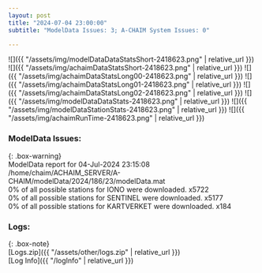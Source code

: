 ```yaml
---
layout: post
title: "2024-07-04 23:00:00"
subtitle: "ModelData Issues: 3; A-CHAIM System Issues: 0"

---
```


![]({{ "/assets/img/modelDataDataStatsShort-2418623.png" | relative_url }})
![]({{ "/assets/img/achaimDataStatsShort-2418623.png" | relative_url }})
![]({{ "/assets/img/achaimDataStatsLong00-2418623.png" | relative_url }})
![]({{ "/assets/img/achaimDataStatsLong01-2418623.png" | relative_url }})
![]({{ "/assets/img/achaimDataStatsLong02-2418623.png" | relative_url }})
![]({{ "/assets/img/modelDataDataStats-2418623.png" | relative_url }})
![]({{ "/assets/img/modelDataStationStats-2418623.png" | relative_url }})
![]({{ "/assets/img/achaimRunTime-2418623.png" | relative_url }})


### ModelData Issues:  
  
{: .box-warning}  
 ModelData report for 04-Jul-2024 23:15:08   
 /home/chaim/ACHAIM_SERVER/A-CHAIM/modelData/2024/186/23/modelData.mat   
 0% of all possible stations for IONO were downloaded. x5722   
 0% of all possible stations for SENTINEL were downloaded. x5177   
 0% of all possible stations for KARTVERKET were downloaded. x184   
  


### Logs:  
  
{: .box-note}  
[Logs.zip]({{ "/assets/other/logs.zip" | relative_url }})  
[Log Info]({{ "/logInfo" | relative_url }})  
